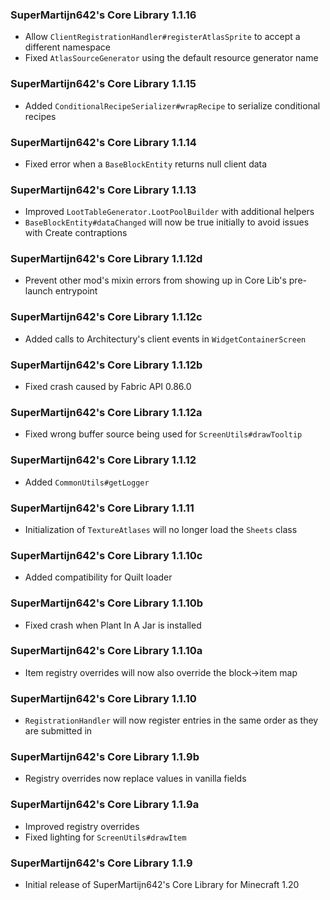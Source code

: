 ### SuperMartijn642's Core Library 1.1.16
- Allow `ClientRegistrationHandler#registerAtlasSprite` to accept a different namespace
- Fixed `AtlasSourceGenerator` using the default resource generator name

### SuperMartijn642's Core Library 1.1.15
- Added `ConditionalRecipeSerializer#wrapRecipe` to serialize conditional recipes

### SuperMartijn642's Core Library 1.1.14
- Fixed error when a `BaseBlockEntity` returns null client data

### SuperMartijn642's Core Library 1.1.13
- Improved `LootTableGenerator.LootPoolBuilder` with additional helpers
- `BaseBlockEntity#dataChanged` will now be true initially to avoid issues with Create contraptions

### SuperMartijn642's Core Library 1.1.12d
- Prevent other mod's mixin errors from showing up in Core Lib's pre-launch entrypoint

### SuperMartijn642's Core Library 1.1.12c
- Added calls to Architectury's client events in `WidgetContainerScreen`

### SuperMartijn642's Core Library 1.1.12b
- Fixed crash caused by Fabric API 0.86.0

### SuperMartijn642's Core Library 1.1.12a
- Fixed wrong buffer source being used for `ScreenUtils#drawTooltip`

### SuperMartijn642's Core Library 1.1.12
- Added `CommonUtils#getLogger`

### SuperMartijn642's Core Library 1.1.11
- Initialization of `TextureAtlases` will no longer load the `Sheets` class

### SuperMartijn642's Core Library 1.1.10c
- Added compatibility for Quilt loader

### SuperMartijn642's Core Library 1.1.10b
- Fixed crash when Plant In A Jar is installed

### SuperMartijn642's Core Library 1.1.10a
- Item registry overrides will now also override the block->item map

### SuperMartijn642's Core Library 1.1.10
- `RegistrationHandler` will now register entries in the same order as they are submitted in

### SuperMartijn642's Core Library 1.1.9b
- Registry overrides now replace values in vanilla fields

### SuperMartijn642's Core Library 1.1.9a
- Improved registry overrides
- Fixed lighting for `ScreenUtils#drawItem`

### SuperMartijn642's Core Library 1.1.9
- Initial release of SuperMartijn642's Core Library for Minecraft 1.20
